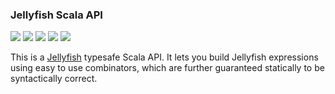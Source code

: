 ### Jellyfish Scala API

[![](https://travis-ci.org/ohnosequences/jellyfish.svg?branch=master)](https://travis-ci.org/ohnosequences/jellyfish)
[![](https://img.shields.io/codacy/???.svg)](https://www.codacy.com/app/ohnosequences/jellyfish)
[![](https://img.shields.io/github/release/ohnosequences/jellyfish.svg)](https://github.com/ohnosequences/jellyfish/releases/latest)
[![](https://img.shields.io/badge/license-AGPLv3-blue.svg)](https://tldrlegal.com/license/gnu-affero-general-public-license-v3-%28agpl-3.0%29)
[![](https://img.shields.io/badge/contact-gitter_chat-dd1054.svg)](https://gitter.im/ohnosequences/jellyfish)

This is a [Jellyfish](https://github.com/gmarcais/Jellyfish) typesafe Scala API. It lets you build Jellyfish expressions using easy to use combinators, which are further guaranteed statically to be syntactically correct.
